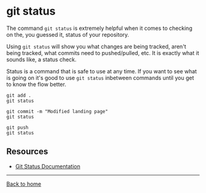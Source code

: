 # git status

The command `git status` is extremely helpful when it comes to checking on the, you guessed it, status of your repository. 

Using `git status` will show you what changes are being tracked, aren't being tracked, what commits need to pushed/pulled, etc. It is exactly what it sounds like, a status check. 

Status is a command that is safe to use at any time. If you want to see what is going on it's good to use `git status` inbetween commands until you get to know the flow better. 

```
git add . 
git status

git commit -m "Modified landing page"
git status

git push
git status
```

## Resources
- [Git Status Documentation](https://git.scm.com/docs/git-status)

---

[Back to home](../README.md)
